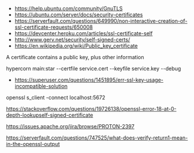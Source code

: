 
- https://help.ubuntu.com/community/GnuTLS
- https://ubuntu.com/server/docs/security-certificates
- https://serverfault.com/questions/649990/non-interactive-creation-of-ssl-certificate-requests/650008
- https://devcenter.heroku.com/articles/ssl-certificate-self
- http://www.gerv.net/security/self-signed-certs/
- https://en.wikipedia.org/wiki/Public_key_certificate

A certificate contains a public key, plus other information

hypercorn main:star --certfile service.cert --keyfile service.key --debug

- https://superuser.com/questions/1451895/err-ssl-key-usage-incompatible-solution

openssl s_client -connect localhost:5672

https://stackoverflow.com/questions/19726138/openssl-error-18-at-0-depth-lookupself-signed-certificate

https://issues.apache.org/jira/browse/PROTON-2397

https://serverfault.com/questions/747525/what-does-verify-return1-mean-in-the-openssl-output
